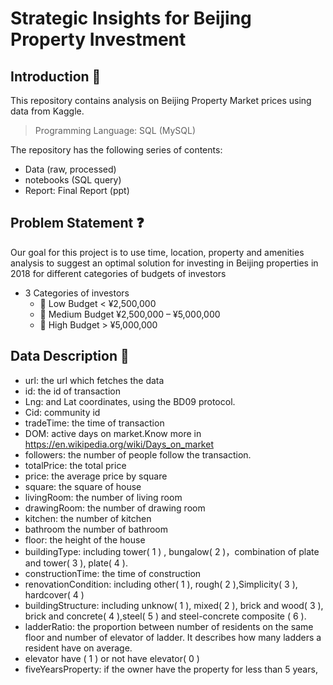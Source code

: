 # Strategic Insights for Beijing Property Investment

## Introduction 🌟
This repository contains analysis on Beijing Property Market prices using data from Kaggle.
> Programming Language: SQL (MySQL)

The repository has the following series of contents:
- Data (raw, processed)
- notebooks (SQL query)
- Report: Final Report (ppt)

## Problem Statement ❓
Our goal for this project is to use time, location, property and amenities analysis to suggest an optimal solution for investing in Beijing properties in 2018 for different categories of budgets of investors

- 3 Categories of investors
  - 👤 Low Budget < ¥2,500,000
  - 👤 Medium Budget ¥2,500,000 – ¥5,000,000
  - 👤 High Budget > ¥5,000,000


## Data Description 📶
- url: the url which fetches the data
- id: the id of transaction
- Lng: and Lat coordinates, using the BD09 protocol.
- Cid: community id
- tradeTime: the time of transaction
- DOM: active days on market.Know more in https://en.wikipedia.org/wiki/Days_on_market
- followers: the number of people follow the transaction.
- totalPrice: the total price
- price: the average price by square
- square: the square of house
- livingRoom: the number of living room
- drawingRoom: the number of drawing room
- kitchen: the number of kitchen
- bathroom the number of bathroom
- floor: the height of the house
- buildingType: including tower( 1 ) , bungalow( 2 )，combination of plate and tower( 3 ), plate( 4 ).
- constructionTime: the time of construction
- renovationCondition: including other( 1 ), rough( 2 ),Simplicity( 3 ), hardcover( 4 )
- buildingStructure: including unknow( 1 ), mixed( 2 ), brick and wood( 3 ), brick and concrete( 4 ),steel( 5 ) and steel-concrete composite ( 6 ).
- ladderRatio: the proportion between number of residents on the same floor and number of elevator of ladder. It describes how many ladders a resident have on average.
- elevator have ( 1 ) or not have elevator( 0 )
- fiveYearsProperty: if the owner have the property for less than 5 years,

